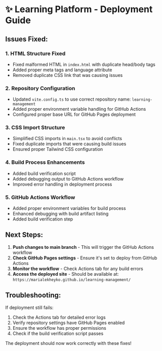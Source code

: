 # ✨ Learning Platform - Deployment Guide

## Issues Fixed:

### 1. **HTML Structure Fixed**
- Fixed malformed HTML in `index.html` with duplicate head/body tags
- Added proper meta tags and language attribute
- Removed duplicate CSS link that was causing issues

### 2. **Repository Configuration**
- Updated `vite.config.ts` to use correct repository name: `learning-management`
- Added proper environment variable handling for GitHub Actions
- Configured proper base URL for GitHub Pages deployment

### 3. **CSS Import Structure**
- Simplified CSS imports in `main.tsx` to avoid conflicts
- Fixed duplicate imports that were causing build issues
- Ensured proper Tailwind CSS configuration

### 4. **Build Process Enhancements**
- Added build verification script
- Added debugging output to GitHub Actions workflow
- Improved error handling in deployment process

### 5. **GitHub Actions Workflow**
- Added proper environment variables for build process
- Enhanced debugging with build artifact listing
- Added build verification step

## Next Steps:

1. **Push changes to main branch** - This will trigger the GitHub Actions workflow
2. **Check GitHub Pages settings** - Ensure it's set to deploy from GitHub Actions
3. **Monitor the workflow** - Check Actions tab for any build errors
4. **Access the deployed site** - Should be available at: `https://marialekheyko.github.io/learning-management/`

## Troubleshooting:

If deployment still fails:
1. Check the Actions tab for detailed error logs
2. Verify repository settings have GitHub Pages enabled
3. Ensure the workflow has proper permissions
4. Check if the build verification script passes

The deployment should now work correctly with these fixes!